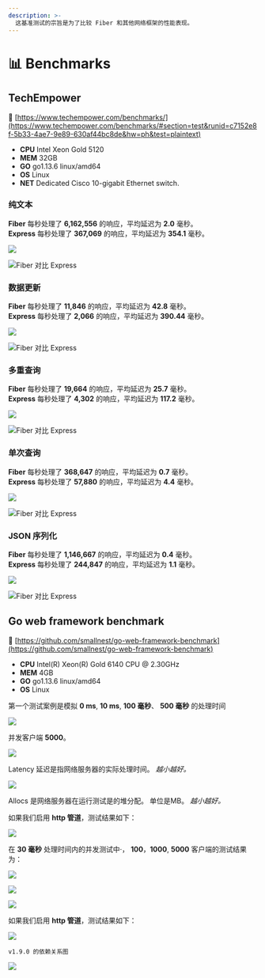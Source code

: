 ```yaml
---
description: >-
  这基准测试的宗旨是为了比较 Fiber 和其他网络框架的性能表现。
---
```


# 📊 Benchmarks

## TechEmpower

🔗 [https://www.techempower.com/benchmarks/](https://www.techempower.com/benchmarks/#section=test&runid=c7152e8f-5b33-4ae7-9e89-630af44bc8de&hw=ph&test=plaintext)

* **CPU** Intel Xeon Gold 5120
* **MEM** 32GB
* **GO** go1.13.6 linux/amd64
* **OS** Linux
* **NET** Dedicated Cisco 10-gigabit Ethernet switch.

### 纯文本

**Fiber** 每秒处理了 **6,162,556** 的响应，平均延迟为 **2.0** 毫秒。  
**Express** 每秒处理了 **367,069** 的响应，平均延迟为 **354.1** 毫秒。

![](.gitbook/assets/plaintext%20%281%29.png)

![Fiber 对比 Express](.gitbook/assets/plaintext_express.png)

### 数据更新

**Fiber** 每秒处理了 **11,846** 的响应，平均延迟为 **42.8** 毫秒。  
**Express** 每秒处理了 **2,066** 的响应，平均延迟为 **390.44** 毫秒。

![](.gitbook/assets/data_updates.png)

![Fiber 对比 Express](.gitbook/assets/data_updates_express%20%281%29.png)

### 多重查询

**Fiber** 每秒处理了 **19,664** 的响应，平均延迟为 **25.7** 毫秒。  
**Express** 每秒处理了 **4,302** 的响应，平均延迟为 **117.2** 毫秒。

![](.gitbook/assets/multiple_queries%20%281%29.png)

![Fiber 对比 Express](.gitbook/assets/multiple_queries_express.png)

### 单次查询

**Fiber** 每秒处理了 **368,647** 的响应，平均延迟为 **0.7** 毫秒。  
**Express** 每秒处理了 **57,880** 的响应，平均延迟为 **4.4** 毫秒。

![](.gitbook/assets/single_query%20%282%29.png)

![Fiber 对比 Express](.gitbook/assets/single_query_express.png)

### JSON 序列化

**Fiber** 每秒处理了 **1,146,667** 的响应，平均延迟为 **0.4** 毫秒。  
**Express** 每秒处理了 **244,847** 的响应，平均延迟为 **1.1** 毫秒。

![](.gitbook/assets/json%20%281%29.png)

![Fiber 对比 Express](.gitbook/assets/json_express.png)

## Go web framework benchmark

🔗 [https://github.com/smallnest/go-web-framework-benchmark](https://github.com/smallnest/go-web-framework-benchmark)

* **CPU** Intel\(R\) Xeon\(R\) Gold 6140 CPU @ 2.30GHz
* **MEM** 4GB
* **GO** go1.13.6 linux/amd64
* **OS** Linux

第一个测试案例是模拟 **0 ms**, **10 ms**, **100 毫秒**、 **500 毫秒** 的处理时间

![](https://raw.githubusercontent.com/gofiber/docs/master/.gitbook/assets/benchmark.png)

并发客户端 **5000**。

![](https://raw.githubusercontent.com/gofiber/docs/master/.gitbook/assets/benchmark_latency.png)

Latency 延迟是指网络服务器的实际处理时间。 _越小越好。_

![](https://raw.githubusercontent.com/gofiber/docs/master/.gitbook/assets/benchmark_alloc.png)

Allocs 是网络服务器在运行测试是的堆分配。 单位是MB。 _越小越好。_

如果我们启用 **http 管道**，测试结果如下：

![](https://raw.githubusercontent.com/gofiber/docs/master/.gitbook/assets/benchmark-pipeline.png)

在 **30 毫秒** 处理时间内的并发测试中·， **100**，**1000**, **5000** 客户端的测试结果为：

![](https://raw.githubusercontent.com/gofiber/docs/master/.gitbook/assets/concurrency.png)

![](https://raw.githubusercontent.com/gofiber/docs/master/.gitbook/assets/concurrency_latency.png)

![](https://raw.githubusercontent.com/gofiber/docs/master/.gitbook/assets/concurrency_alloc.png)

如果我们启用 **http 管道**，测试结果如下：

![](https://raw.githubusercontent.com/gofiber/docs/master/.gitbook/assets/concurrency-pipeline.png)

`v1.9.0 的依赖关系图`

![](.gitbook/assets/graph.svg)

